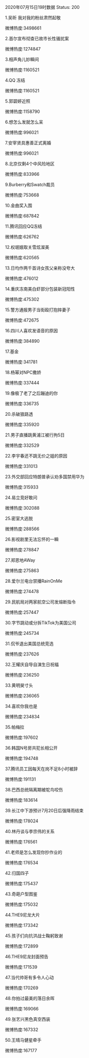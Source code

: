 2020年07月15日19时数据
Status: 200

1.吴昕 我对我的粉丝肃然起敬

微博热度:3498661

2.首尔宣布彻查已故市长性骚扰案

微博热度:1274847

3.相声角儿妙瞬间

微博热度:1160521

4.QQ 冻结

微博热度:1160521

5.郭碧婷近照

微博热度:1158790

6.想怎么发就怎么呆

微博热度:996021

7.安宰贤具惠善正式离婚

微博热度:996021

8.北京仅剩4个中风险地区

微博热度:833966

9.Burberry和Swatch裁员

微博热度:753668

10.金曲奖入围

微博热度:687842

11.腾讯回应QQ冻结

微博热度:626762

12.权珉娥取关雪炫澯美

微博热度:620565

13.日均作两千首诗女孩父亲称没夸大

微博热度:476012

14.重庆冻南美白虾部分包装新冠阳性

微博热度:475302

15.警方通报男子当街殴打抱摔妻子

微博热度:472675

16.四川人喜欢发语音的原因

微博热度:384890

17.基金

微博热度:341781

18.杨幂对NPC撒娇

微博热度:337444

19.像极了老了之后蹦迪的你

微博热度:336735

20.杀破狼路透

微博热度:335920

21.男子直播跳黄浦江被行拘5日

微博热度:332529

22.李宇春还不跳无价之姐的原因

微博热度:331013

23.外交部回应特朗普承认劝多国禁用华为

微博热度:315933

24.易立竞好敢问

微博热度:302088

25.密室大逃脱

微博热度:288566

26.影视剧里无法忘怀的一瞬

微博热度:278847

27.郑恩地AWay

微博热度:275863

28.爱尔兰电台禁播RainOnMe

微博热度:274478

29.民航局对两家航空公司发熔断指令

微博热度:257447

30.字节跳动或分拆TikTok为美国公司

微博热度:245734

31.侃爷退出美国总统竞选

微博热度:237626

32.王耀庆自导自演生日祝福

微博热度:236250

33.黄明昊寸头

微博热度:236065

34.喜欢你我也是

微博热度:234834

35.帕梅拉

微博热度:197602

36.韩国N号房共犯长相公开

微博热度:194748

37.腾讯员工因每天在岗不足8小时被辞

微博热度:191131

38.巴西总统隔离期被鸵鸟咬伤

微博热度:183614

39.长江中下游预计7月20日后强降雨结束

微博热度:178024

40.林丹谈与李宗伟的关系

微博热度:176561

41.老师是怎么发现你抄作业的

微博热度:176534

42.归国四子

微博热度:175437

43.奇葩户型图鉴

微博热度:175032

44.THE9尼龙大片

微博热度:173342

45.孩子们向抗洪战士鞠躬致谢

微博热度:172899

46.THE9尼龙封面预告

微博热度:171539

47.当代帅哥有多令人心动

微博热度:170269

48.你拍过最美的落日余晖

微博热度:169066

49.张艺兴黑色真空西装

微博热度:167332

50.王晴马健星牵手

微博热度:167177


